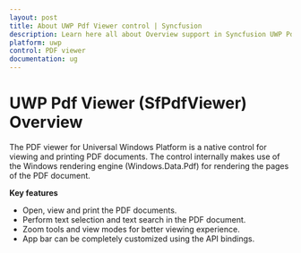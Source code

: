 ```yaml
---
layout: post
title: About UWP Pdf Viewer control | Syncfusion
description: Learn here all about Overview support in Syncfusion UWP Pdf Viewer (SfPdfViewer) control and more.
platform: uwp
control: PDF viewer
documentation: ug
---
```


# UWP Pdf Viewer (SfPdfViewer) Overview

The PDF viewer for Universal Windows Platform is a native control for viewing and printing PDF documents. The control internally makes use of the Windows rendering engine (Windows.Data.Pdf) for rendering the pages of the PDF document.

**Key features**

* Open, view and print the PDF documents.
* Perform text selection and text search in the PDF document.
* Zoom tools and view modes for better viewing experience.
* App bar can be completely customized using the API bindings.
